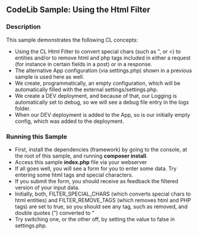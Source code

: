 ## CodeLib Sample: Using the Html Filter

### Description

This sample demonstrates the following CL concepts:
- Using the CL Html Filter to convert special chars (such as ", or <) to entities and/or to remove html and php tags 
  included in either a request (for instance in certain fields in a post) or in a response.
- The alternative App configuration (via settings.php) shown in a previous sample is used here as well.
- We create, programmatically, an empty configuration, which will be automatically filled with the external settings/settings.php.
- We create a DEV deployment, and because of that, our Logging is automatically set to debug, so we will see a debug file 
  entry in the logs folder.
- When our DEV deployment is added to the App, so is our initially empty config, which was added to the deployment.

### Running this Sample

- First, install the dependencies (framework) by going to the console, at the root of
  this sample, and running **composer install**.
- Access this sample **index.php** file via your webserver
- If all goes well, you will see a form for you to enter some data. Try entering some html tags and special characters.
- If you submit the form, you should receive as feedback the filtered version of your input data.
- Initially, both, FILTER_SPECIAL_CHARS (which converts special chars to html entities) and FILTER_REMOVE_TAGS 
  (which removes html and PHP tags) are set to true, so you should see any tag, such as <mytag> removed, and double 
  quotes (") converted to &quot;
- Try switching one, or the other off, by setting the value to false in settings.php.   


